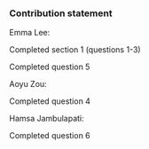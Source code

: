 ### Contribution statement

Emma Lee:

Completed section 1 (questions 1-3)

Completed question 5


Aoyu Zou:

Completed question 4


Hamsa Jambulapati:

Completed question 6
